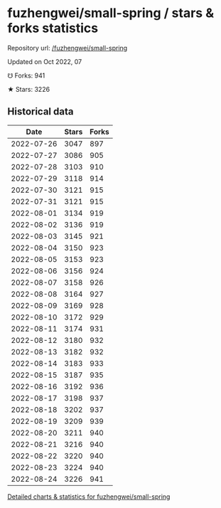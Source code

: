 # fuzhengwei/small-spring / stars & forks statistics

Repository url: [/fuzhengwei/small-spring](https://github.com/fuzhengwei/small-spring)

Updated on Oct 2022, 07

☋ Forks: 941

★ Stars: 3226

## Historical data
| Date | Stars | Forks |
|------|-------|-------|
| 2022-07-26 | 3047 | 897 | 
| 2022-07-27 | 3086 | 905 | 
| 2022-07-28 | 3103 | 910 | 
| 2022-07-29 | 3118 | 914 | 
| 2022-07-30 | 3121 | 915 | 
| 2022-07-31 | 3121 | 915 | 
| 2022-08-01 | 3134 | 919 | 
| 2022-08-02 | 3136 | 919 | 
| 2022-08-03 | 3145 | 921 | 
| 2022-08-04 | 3150 | 923 | 
| 2022-08-05 | 3153 | 923 | 
| 2022-08-06 | 3156 | 924 | 
| 2022-08-07 | 3158 | 926 | 
| 2022-08-08 | 3164 | 927 | 
| 2022-08-09 | 3169 | 928 | 
| 2022-08-10 | 3172 | 929 | 
| 2022-08-11 | 3174 | 931 | 
| 2022-08-12 | 3180 | 932 | 
| 2022-08-13 | 3182 | 932 | 
| 2022-08-14 | 3183 | 933 | 
| 2022-08-15 | 3187 | 935 | 
| 2022-08-16 | 3192 | 936 | 
| 2022-08-17 | 3198 | 937 | 
| 2022-08-18 | 3202 | 937 | 
| 2022-08-19 | 3209 | 939 | 
| 2022-08-20 | 3211 | 940 | 
| 2022-08-21 | 3216 | 940 | 
| 2022-08-22 | 3220 | 940 | 
| 2022-08-23 | 3224 | 940 | 
| 2022-08-24 | 3226 | 941 | 


[Detailed charts & statistics for fuzhengwei/small-spring](https://reviewgithub.com/rep/fuzhengwei/small-spring)
